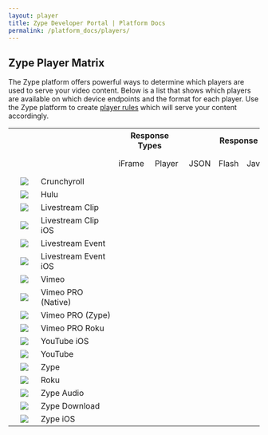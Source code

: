 ```yaml
---
layout: player
title: Zype Developer Portal | Platform Docs
permalink: /platform_docs/players/
---
```


<h2 class="hidden-mobile">Zype Player Matrix</h2>

<div class="page-intro">
  The Zype platform offers powerful ways to determine which players are used to serve your video content.
  Below is a list that shows which players are available on which device endpoints and the format for each
  player. Use the Zype platform to create <a href='https://admin.zype.com/player_rules'
  target="_blank">player rules</a> which will serve your content accordingly.
</div>

<div id="player-matrix">
<table>
<tr>
  <th></th>
  <th></th>
  <th></th>
  <th colspan="2" style="min-width: 125px;">Response Types</th>
  <th colspan="4">Response Formats</th>
  <th colspan="3">Monetization</th>
  <th colspan="5">Response Formats</th>
</tr>
<tr>
	<td></td>
    <td style="min-width: 25px;"></td>
    <td style="min-width: 140px;"></td>
    <td>iFrame</td>
    <td>Player</td>
    <td>JSON</td>
    <td>Flash</td>
    <td>JavaScript</td>
    <td>HTML5</td>
    <td>AVOD</td>
    <td>SVOD</td>
    <td>EST</td>
    <td>Web</td>
    <td style="min-width: 78px;">Mobile Web</td>
    <td>iOS</td>
    <td>Android</td>
    <td>Roku</td>
</tr>
<tr>
	<td></td>
    <td><img src="http://dev.zype.com/assets/provider_logos/icon-crunchyroll.png"></td>
    <td class="table-border-right">Crunchyroll</td>
    <td><span class="fa fa-check check"></span></td>
    <td class="table-border-right"></td>
    <td></td>
    <td><span class="fa fa-check check"></span></td>
    <td><span class="fa fa-check check"></span></td>
    <td class="table-border-right"></td>
    <td><span class="fa fa-check check"></span></td>
    <td></td>
    <td class="table-border-right"></td>
    <td><span class="fa fa-check check"></span></td>
    <td></td>
    <td></td>
    <td></td>
    <td></td>
</tr>
<tr>
	<td></td>
    <td><img src="http://dev.zype.com/assets/provider_logos/icon-hulu.png"></td>
    <td class="table-border-right">Hulu</td>
    <td><span class="fa fa-check check"></span></td>
    <td class="table-border-right"></td>
    <td></td>
    <td><span class="fa fa-check check"></span></td>
    <td></td>
    <td class="table-border-right"></td>
    <td><span class="fa fa-check check"></span></td>
    <td></td>
    <td class="table-border-right"></td>
    <td><span class="fa fa-check check"></span></td>
    <td></td>
    <td></td>
    <td></td>
    <td></td>
</tr>
<tr>
	<td></td>
    <td><img src="http://dev.zype.com/assets/provider_logos/icon-livestream-clip.png"></td>
    <td class="table-border-right">Livestream Clip</td>
    <td><span class="fa fa-check check"></span></td>
    <td class="table-border-right"></td>
    <td></td>
    <td></td>
    <td></td>
    <td class="table-border-right"><span class="fa fa-check check"></span></td>
    <td></td>
    <td></td>
    <td class="table-border-right"></td>
    <td><span class="fa fa-check check"></span></td>
    <td><span class="fa fa-check check"></span></td>
    <td></td>
    <td></td>
    <td></td>
</tr>
<tr>
	<td></td>
    <td><img src="http://dev.zype.com/assets/provider_logos/icon-livestream-clip.png"></td>
    <td class="table-border-right">Livestream Clip iOS</td>
    <td></td>
    <td class="table-border-right"><span class="fa fa-check check"></span></td>
    <td><span class="fa fa-check check"></span></td>
    <td></td>
    <td></td>
    <td class="table-border-right"></td>
    <td></td>
    <td></td>
    <td class="table-border-right"></td>
    <td></td>
    <td></td>
    <td><span class="fa fa-check check"></span></td>
    <td></td>
    <td></td>
</tr>
<tr>
	<td></td>
    <td><img src="http://dev.zype.com/assets/provider_logos/icon-livestream.png"></td>
    <td class="table-border-right">Livestream Event</td>
    <td><span class="fa fa-check check"></span></td>
    <td class="table-border-right"></td>
    <td></td>
    <td></td>
    <td></td>
    <td class="table-border-right"></td>
    <td><span class="fa fa-check check"></span></td>
    <td></td>
    <td class="table-border-right"></td>
    <td></td>
    <td><span class="fa fa-check check"></span></td>
    <td><span class="fa fa-check check"></span></td>
    <td></td>
    <td></td>
</tr>
<tr>
	<td></td>
    <td><img src="http://dev.zype.com/assets/provider_logos/icon-livestream.png"></td>
    <td class="table-border-right">Livestream Event iOS</td>
    <td></td>
    <td class="table-border-right"><span class="fa fa-check check"></span></td>
    <td><span class="fa fa-check check"></span></td>
    <td></td>
    <td></td>
    <td class="table-border-right"></td>
    <td></td>
    <td></td>
    <td class="table-border-right"></td>
    <td></td>
    <td></td>
    <td><span class="fa fa-check check"></span></td>
    <td></td>
    <td></td>
</tr>
<tr>
	<td></td>
    <td><img src="http://dev.zype.com/assets/provider_logos/icon-vimeo.png"></td>
    <td class="table-border-right">Vimeo</td>
    <td><span class="fa fa-check check"></span></td>
    <td class="table-border-right"></td>
    <td></td>
    <td></td>
    <td></td>
    <td class="table-border-right"><span class="fa fa-check check"></span></td>
    <td></td>
    <td></td>
    <td class="table-border-right"></td>
    <td><span class="fa fa-check check"></span></td>
    <td><span class="fa fa-check check"></span></td>
    <td></td>
    <td></td>
    <td></td>
</tr>
<tr>
	<td></td>
    <td><img src="http://dev.zype.com/assets/provider_logos/icon-vimeo-black.png"></td>
    <td class="table-border-right">Vimeo PRO (Native)</td>
    <td><span class="fa fa-check check"></span></td>
    <td class="table-border-right"></td>
    <td></td>
    <td></td>
    <td></td>
    <td class="table-border-right"><span class="fa fa-check check"></span></td>
    <td></td>
    <td></td>
    <td class="table-border-right"></td>
    <td><span class="fa fa-check check"></span></td>
    <td><span class="fa fa-check check"></span></td>
    <td></td>
    <td></td>
    <td></td>
</tr>
<tr>
	<td></td>
    <td><img src="http://dev.zype.com/assets/provider_logos/icon-vimeo-black.png"></td>
    <td class="table-border-right">Vimeo PRO (Zype)</td>
    <td></td>
    <td class="table-border-right"><span class="fa fa-check check"></span></td>
    <td></td>
    <td><span class="fa fa-check check"></span></td>
    <td><span class="fa fa-check check"></span></td>
    <td class="table-border-right"></td>
    <td></td>
    <td></td>
    <td class="table-border-right"></td>
    <td><span class="fa fa-check check"></span></td>
    <td><span class="fa fa-check check"></span></td>
    <td></td>
    <td></td>
    <td></td>
</tr>
<tr>
	<td></td>
    <td><img src="http://dev.zype.com/assets/provider_logos/icon-vimeo-black.png"></td>
    <td class="table-border-right">Vimeo PRO Roku</td>
    <td></td>
    <td class="table-border-right"><span class="fa fa-check check"></span></td>
    <td><span class="fa fa-check check"></span></td>
    <td></td>
    <td></td>
    <td class="table-border-right"></td>
    <td></td>
    <td></td>
    <td class="table-border-right"></td>
    <td></td>
    <td></td>
    <td></td>
    <td></td>
    <td><span class="fa fa-check check"></span></td>
</tr>
<tr>
	<td></td>
    <td><img src="http://dev.zype.com/assets/provider_logos/icon-youtube.png"></td>
    <td class="table-border-right">YouTube iOS</td>
    <td></td>
    <td class="table-border-right"><span class="fa fa-check check"></span></td>
    <td><span class="fa fa-check check"></span></td>
    <td></td>
    <td></td>
    <td class="table-border-right"></td>
    <td></td>
    <td></td>
    <td class="table-border-right"></td>
    <td></td>
    <td></td>
    <td><span class="fa fa-check check"></span></td>
    <td></td>
    <td></td>
</tr>
<tr>
	<td></td>
    <td><img src="http://dev.zype.com/assets/provider_logos/icon-youtube.png"></td>
    <td class="table-border-right">YouTube</td>
    <td><span class="fa fa-check check"></span></td>
    <td class="table-border-right"></td>
    <td></td>
    <td></td>
    <td></td>
    <td class="table-border-right"><span class="fa fa-check check"></span></td>
    <td></td>
    <td></td>
    <td class="table-border-right"></td>
    <td><span class="fa fa-check check"></span></td>
    <td><span class="fa fa-check check"></span></td>
    <td></td>
    <td></td>
    <td></td>
</tr>
<tr>
	<td></td>
    <td><img src="http://dev.zype.com/assets/provider_logos/icon-zype.png"></td>
    <td class="table-border-right">Zype</td>
    <td></td>
    <td class="table-border-right"><span class="fa fa-check check"></span></td>
    <td></td>
    <td><span class="fa fa-check check"></span></td>
    <td><span class="fa fa-check check"></span></td>
    <td class="table-border-right"><span class="fa fa-check check"></span></td>
    <td><span class="fa fa-check check"></span></td>
    <td><span class="fa fa-check check"></span></td>
    <td class="table-border-right"></td>
    <td><span class="fa fa-check check"></span></td>
    <td><span class="fa fa-check check"></span></td>
    <td></td>
    <td></td>
    <td></td>
</tr>
<tr>
	<td></td>
    <td><img src="http://dev.zype.com/assets/provider_logos/icon-zype.png"></td>
    <td class="table-border-right">Roku</td>
    <td></td>
    <td class="table-border-right"><span class="fa fa-check check"></span></td>
    <td><span class="fa fa-check check"></span></td>
    <td></td>
    <td></td>
    <td class="table-border-right"></td>
    <td></td>
    <td></td>
    <td class="table-border-right"></td>
    <td></td>
    <td></td>
    <td></td>
    <td></td>
    <td><span class="fa fa-check check"></span></td>
</tr>
<tr>
	<td></td>
    <td><img src="http://dev.zype.com/assets/provider_logos/icon-zype.png"></td>
    <td class="table-border-right">Zype Audio</td>
    <td></td>
    <td class="table-border-right"><span class="fa fa-check check"></span></td>
    <td><span class="fa fa-check check"></span></td>
    <td></td>
    <td></td>
    <td class="table-border-right"><span class="fa fa-check check"></span></td>
    <td></td>
    <td><span class="fa fa-check check"></span></td>
    <td class="table-border-right"><span class="fa fa-check check"></span></td>
    <td></td>
    <td></td>
    <td><span class="fa fa-check check"></span></td>
    <td></td>
    <td></td>
</tr>
<tr>
	<td></td>
    <td><img src="http://dev.zype.com/assets/provider_logos/icon-zype.png"></td>
    <td class="table-border-right">Zype Download</td>
    <td></td>
    <td class="table-border-right"><span class="fa fa-check check"></span></td>
    <td><span class="fa fa-check check"></span></td>
    <td></td>
    <td></td>
    <td class="table-border-right"></td>
    <td></td>
    <td></td>
    <td class="table-border-right"></td>
    <td></td>
    <td></td>
    <td><span class="fa fa-check check"></span></td>
    <td></td>
    <td></td>
</tr>
<tr>
	<td></td>
    <td><img src="http://dev.zype.com/assets/provider_logos/icon-zype.png"></td>
    <td class="table-border-right">Zype iOS</td>
    <td></td>
    <td class="table-border-right"><span class="fa fa-check check"></span></td>
    <td><span class="fa fa-check check"></span></td>
    <td></td>
    <td></td>
    <td class="table-border-right"></td>
    <td></td>
    <td></td>
    <td class="table-border-right"></td>
    <td></td>
    <td></td>
    <td><span class="fa fa-check check"></span></td>
    <td></td>
    <td></td>
</tr>
</table>
</div>


<!--
<div id="-container">
  <div class="-tile">
    <div class="-text">
      <h3 class="-name">Crunchyroll </h3>
      <p class="-info">Devices: Desktop</p>
      <p class="-info">Format: Flash</p>
    </div>
    <div class="-image">
      <img src="http://dev.zype.com/assets/provider_logos/icon-crunchyroll.png">
    </div>
    <p class="-info">The Crunchyroll  is powered by Flash and enables users to watch Crunchyroll content on desktop devices.</p>
  </div>

  <div class="-tile">
    <div class="-text">
      <h3 class="-name">Hulu </h3>
      <p class="-info">Devices: Desktop</p>
      <p class="-info">Format: Flash/JavaScript</p>
    </div>
    <div class="-image">
      <img src="http://dev.zype.com/assets/provider_logos/icon-hulu.png">
    </div>
    <p class="-info">The Hulu  is powered by Flash and enables users to watch Hulu content on desktop devices.</p>
  </div>

  <div class="-tile">
    <div class="-text">
      <h3 class="-name">Livestream Clip iOS </h3>
      <p class="-info">Devices: iOS, iPad, iPod, iPhone</p>
      <p class="-info">Format: JSON</p>
    </div>
    <div class="-image">
      <img src="http://dev.zype.com/assets/provider_logos/icon-livestream-clip.png">
    </div>
    <p class="-info">The Livestream Clip  for iOS provides a JSON response that includes a URL to embed in webviews for iOS devices.</p>
  </div>

  <div class="-tile">
    <div class="-text">
      <h3 class="-name">Livestream Clip </h3>
      <p class="-info">Devices: Desktop, iOS, iPad, iPod, iPhone</p>
      <p class="-info">Format: HTML5</p>
    </div>
    <div class="-image">
      <img src="http://dev.zype.com/assets/provider_logos/icon-livestream-clip.png">
    </div>
    <p class="-info">The Livestream Clip  is powered by HTML5 and enables users to watch Livestream Clip content on iOS and desktop devices.</p>
  </div>

  <div class="-tile">
    <div class="-text">
      <h3 class="-name">Livestream Event iOS </h3>
      <p class="-info">Devices: iOS, iPad, iPod, iPhone</p>
      <p class="-info">Format: JSON</p>
    </div>
    <div class="-image">
      <img src="http://dev.zype.com/assets/provider_logos/icon-livestream.png">
    </div>
    <p class="-info">The Livestream Event  for iOS provides a JSON response that includes a URL to embed in webviews for iOS devices.</p>
  </div>

  <div class="-tile">
    <div class="-text">
      <h3 class="-name">Livestream Event </h3>
      <p class="-info">Devices: Desktop, iOS, iPad, iPod, iPhone</p>
      <p class="-info">Format: HTML5</p>
    </div>
    <div class="-image">
      <img src="http://dev.zype.com/assets/provider_logos/icon-livestream.png">
    </div>
    <p class="-info">The Livestream Event  is powered by HTML5 and enables users to watch Livestream Event content on iOS and desktop devices.</p>
  </div>

  <div class="-tile">
    <div class="-text">
      <h3 class="-name">Vimeo </h3>
      <p class="-info">Devices: Desktop, iOS, iPad, iPod, iPhone</p>
      <p class="-info">Format: HTML5</p>
    </div>
    <div class="-image">
      <img src="http://dev.zype.com/assets/provider_logos/icon-vimeo.png">
    </div>
    <p class="-info">The Vimeo  is powered by HTML5 and enables users to watch Vimeo content on iOS and desktop devices.</p>
  </div>

  <div class="-tile">
    <div class="vimeo--text">
      <h3 class="-name">Vimeo PRO (Native) </h3>
      <p class="-info">Devices: Desktop, iOS, iPad, iPod, iPhone</p>
      <p class="-info">Format: HTML5</p>
    </div>
    <div class="-image">
      <img src="http://dev.zype.com/assets/provider_logos/icon-vimeo-black.png" style="width: 80px;">
    </div>
    <p class="-info">The Vimeo PRO  powered by HTML5 and enables users to watch Vimeo PRO content on iOS and desktop devices.</p>
  </div>

  <div class="-tile">
    <div class="vimeo--text">
      <h3 class="-name">Vimeo PRO (Zype) </h3>
      <p class="-info">Devices: Desktop, iOS, iPad, iPod, iPhone</p>
      <p class="-info">Format: HTML5/Flash/JavaScript</p>
    </div>
    <div class="-image">
      <img src="http://dev.zype.com/assets/provider_logos/icon-vimeo-black.png" style="width: 80px;">
    </div>
    <p class="-info">The Vimeo PRO  powered by HTML5, Flash or JavaScript and enables users to watch Vimeo PRO content on iOS and desktop devices.</p>
  </div>

  <div class="-tile">
    <div class="vimeo--text">
      <h3 class="-name">Vimeo PRO Roku </h3>
      <p class="-info">Devices: Roku</p>
      <p class="-info">Format: JSON</p>
    </div>
    <div class="-image">
      <img src="http://dev.zype.com/assets/provider_logos/icon-vimeo-black.png" style="width: 80px;">
    </div>
    <p class="-info">The Vimeo PRO  for Roku provides a JSON response that includes a URL to embed in webviews for Roku devices.</p>
  </div>

  <div class="-tile">
    <div class="-text">
      <h3 class="-name">YouTube iOS </h3>
      <p class="-info">Devices: iOS, iPad, iPod, iPhone</p>
      <p class="-info">Format: JSON</p>
    </div>
    <div class="-image">
      <img src="http://dev.zype.com/assets/provider_logos/icon-youtube.png">
    </div>
    <p class="-info">The YouTube  for iOS provides a JSON response that includes a URL to embed in webviews for iOS devices.</p>
  </div>

  <div class="-tile">
    <div class="-text">
      <h3 class="-name">YouTube </h3>
      <p class="-info">Devices: Desktop, iOS, iPad, iPod, iPhone</p>
      <p class="-info">Format: HTML5</p>
    </div>
    <div class="-image">
      <img src="http://dev.zype.com/assets/provider_logos/icon-youtube.png">
    </div>
    <p class="-info">The YouTube  powered by HTML5 and enables users to watch YouTube content on iOS and desktop devices.</p>
  </div>

  <div class="-tile">
    <div class="-text">
      <h3 class="-name">Zype  (AVOD)</h3>
      <p class="-info">Devices: Desktop, iOS, iPad, iPod, iPhone</p>
      <p class="-info">Format: HTML5/Flash/JavaScript</p>
    </div>
    <div class="-image">
      <img src="http://dev.zype.com/assets/provider_logos/icon-zype.png">
    </div>
    <p class="-info">The Zype  powered by HTML5, Flash or JavaScript and enables users to watch ad enabled content on iOS and desktop devices.</p>
  </div>

  <div class="-tile">
    <div class="-text">
      <h3 class="-name">Zype  (SVOD)</h3>
      <p class="-info">Devices: Desktop, iOS, iPad, iPod, iPhone</p>
      <p class="-info">Format: HTML5/Flash/JavaScript</p>
    </div>
    <div class="-image">
      <img src="http://dev.zype.com/assets/provider_logos/icon-zype.png">
    </div>
    <p class="-info">The Zype  powered by HTML5, Flash or JavaScript and enables users to watch subscription enabled content on iOS and desktop devices.</p>
  </div>

  <div class="-tile">
    <div class="-text">
      <h3 class="-name">Roku </h3>
      <p class="-info">Devices: Roku</p>
      <p class="-info">Format: JSON</p>
    </div>
    <div class="-image">
      <img src="http://dev.zype.com/assets/provider_logos/icon-zype.png">
    </div>
    <p class="-info">The Zype  for Roku that provides a JSON response that includes a URL to embed in webviews for Roku devices.</p>
  </div>

  <div class="-tile">
    <div class="-text">
      <h3 class="-name">Zype Audio </h3>
      <p class="-info">Devices: iOS, iPad, iPod, iPhone</p>
      <p class="-info">Format: JSON</p>
    </div>
    <div class="-image">
      <img src="http://dev.zype.com/assets/provider_logos/icon-zype.png">
    </div>
    <p class="-info">The Zype  for iOS provides a JSON response that includes a URL to embed in webviews for iOS devices.</p>
  </div>

  <div class="-tile">
    <div class="-text">
      <h3 class="-name">Zype Download </h3>
      <p class="-info">Devices: iOS, iPad, iPod, iPhone</p>
      <p class="-info">Format: JSON</p>
    </div>
    <div class="-image">
      <img src="http://dev.zype.com/assets/provider_logos/icon-zype.png">
    </div>
    <p class="-info">The Zype  for iOS provides a JSON response that includes a URL to embed in webviews for iOS devices.</p>
  </div>

  <div class="-tile">
    <div class="-text">
      <h3 class="-name">Zype iOS </h3>
      <p class="-info">Devices: iOS, iPad, iPod, iPhone</p>
      <p class="-info">Format: JSON</p>
    </div>
    <div class="-image">
      <img src="http://dev.zype.com/assets/provider_logos/icon-zype.png">
    </div>
    <p class="-info">The Zype  for iOS provides a JSON response that includes a URL to embed in webviews for iOS devices.</p>
  </div>
</div> -->
